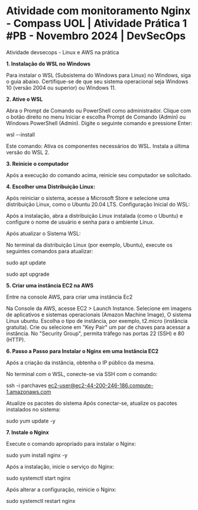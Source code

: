 # Atividade com monitoramento Nginx - Compass UOL | Atividade Prática 1 #PB - Novembro 2024 | DevSecOps
Atividade devsecops - Linux e AWS na prática

**1. Instalação do WSL no Windows**

Para instalar o WSL (Subsistema do Windows para Linux) no Windows, siga o guia abaixo. Certifique-se de que seu sistema operacional seja Windows 10 (versão 2004 ou superior) ou Windows 11.

**2. Ative o WSL**

Abra o Prompt de Comando ou PowerShell como administrador.
Clique com o botão direito no menu Iniciar e escolha Prompt de Comando (Admin) ou Windows PowerShell (Admin).
Digite o seguinte comando e pressione Enter:

wsl --install

Este comando:
Ativa os componentes necessários do WSL.
Instala a última versão do WSL 2.

**3. Reinicie o computador**

Após a execução do comando acima, reinicie seu computador se solicitado.

**4. Escolher uma Distribuição Linux:**

Após reiniciar o sistema, acesse a Microsoft Store e selecione uma distribuição Linux, como o Ubuntu 20.04 LTS.
Configuração Inicial do WSL:

Após a instalação, abra a distribuição Linux instalada (como o Ubuntu) e configure o nome de usuário e senha para o ambiente Linux.

Após atualizar o Sistema WSL:

No terminal da distribuição Linux (por exemplo, Ubuntu), execute os seguintes comandos para atualizar:

sudo apt update

sudo apt upgrade

**5. Criar uma instância EC2 na AWS**

Entre na console AWS, para criar uma instância Ec2

Na Console da AWS, acesse EC2 > Launch Instance.
Selecione em  imagens de aplicativos e sistemas operacionais (Amazon Machine Image), 
O sistema Linux ubuntu.
Escolha o tipo de instância, por exemplo, t2.micro (instância gratuita).
Crie ou selecione em "Key Pair" um par de chaves para acessar a instância.
No "Security Group", permita tráfego nas portas 22 (SSH) e 80 (HTTP).

**6. Passo a Passo para Instalar o Nginx em uma Instância EC2**

Após a criação da instância, obtenha o IP público da mesma.

No terminal com o WSL, conecte-se via SSH com o comando:

ssh -i parchaves ec2-user@ec2-44-200-246-186.compute-1.amazonaws.com

Atualize os pacotes do sistema
Após conectar-se, atualize os pacotes instalados no sistema:

sudo yum update -y 

**7. Instale o Nginx**

Execute o comando apropriado para instalar o Nginx:

sudo yum install nginx -y

Após a instalação, inicie o serviço do Nginx:

sudo systemctl start nginx



Após alterar a configuração, reinicie o Nginx:

sudo systemctl restart nginx




